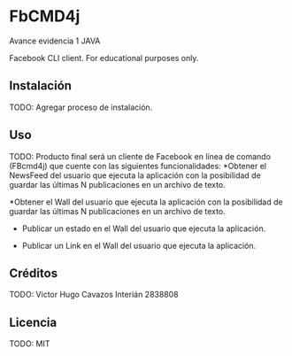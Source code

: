 # FbCMD4j
Avance evidencia 1 JAVA

Facebook CLI client. For educational purposes only.

## Instalación

TODO: Agregar proceso de instalación.

## Uso

TODO: Producto final será un cliente de Facebook en línea de comando (FBcmd4j) que cuente con las siguientes
funcionalidades:
*Obtener el NewsFeed del usuario que ejecuta la aplicación con la posibilidad de guardar las últimas N
publicaciones en un archivo de texto.

*Obtener el Wall del usuario que ejecuta la aplicación con la posibilidad de guardar las últimas N publicaciones en
un archivo de texto.

* Publicar un estado en el Wall del usuario que ejecuta la aplicación.

* Publicar un Link en el Wall del usuario que ejecuta la aplicación. 

## Créditos

TODO: Victor Hugo Cavazos Interián  2838808

## Licencia

TODO: MIT

